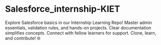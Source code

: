 # Salesforce_internship-KIET
Explore Salesforce basics in our Internship Learning Repo! Master admin essentials, validation rules, and hands-on projects. Clear documentation simplifies concepts. Connect with fellow learners for support. Clone, learn, and contribute! 🌐
